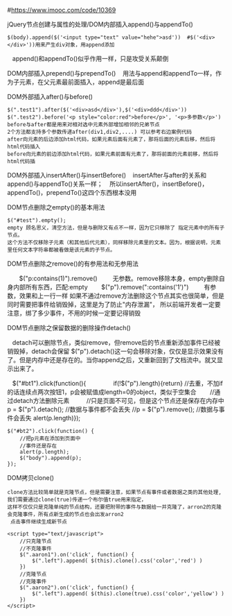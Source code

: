 #https://www.imooc.com/code/10369

jQuery节点创建与属性的处理/DOM内部插入append()与appendTo()

    $(body).append($('<input type="text" value="hehe">asd'))  #$('<div></div>'))用来产生div对象，用append添加
    append()和appendTo()似乎作用一样，只是攻受关系颠倒
    
DOM内部插入prepend()与prependTo()
    用法与append和appendTo一样，作为子元素，在父元素最前面插入，append是最后面

DOM外部插入after()与before()

    $(".test1").after($('<div>asd</div>'),$('<div>ddd</div>'))
    $(".test2").before('<p style="color:red">before</p>', '<p>多参数</p>')
    before与after都是用来对相对选中元素外部增加相邻的兄弟节点
    2个方法都支持多个参数传递after(div1,div2,....) 可以参考右边案例代码
    after向元素的后边添加html代码，如果元素后面有元素了，那将后面的元素后移，然后将html代码插入
    before向元素的前边添加html代码，如果元素前面有元素了，那将前面的元素前移，然后将html代码插
    
DOM外部插入insertAfter()与insertBefore()
    insertAfter与after的关系和append()与appendTo()关系一样；
    所以insertAfter()，insertBefore()，appendTo()，prependTo()这四个东西根本没用
    
    
DOM节点删除之empty()的基本用法
    
    $("#test").empty();
    empty 顾名思义，清空方法，但是与删除又有点不一样，因为它只移除了 指定元素中的所有子节点。
    这个方法不仅移除子元素（和其他后代元素），同样移除元素里的文本。因为，根据说明，元素里任何文本字符串都被看做是该元素的子节点。

 DOM节点删除之remove()的有参用法和无参用法
 
        $("p:contains(1)").remove()         无参数。remove移除本身，empty删除自身内部所有东西，匹配:empty
        $("p").remove(":contains('1')")         有参数，效果和上一行一样
        如果不通过remove方法删除这个节点其实也很简单，但是同时需要把事件给销毁掉，这里是为了防止"内存泄漏"，
        所以前端开发者一定要注意，绑了多少事件，不用的时候一定要记得销毁
        
DOM节点删除之保留数据的删除操作detach()

    detach可以删除节点，类似remove，但remove后的节点重新添加事件已经被销毁掉，detach会保留
    $("p").detach()这一句会移除对象，仅仅是显示效果没有了。但是内存中还是存在的。当你append之后，又重新回到了文档流中。就又显示出来了。
    
    $("#bt1").click(function(){        
        if(!$("p").length){return} 	//去重，不加if的话连续点两次按钮1，p会被赋值成length=0的object，类似于空集合
        //通过detach方法删除元素  
        //只是页面不可见，但是这个节点还是保存在内存中         
    	p = $("p").detach();	//数据与事件都不会丢失
	//p = $("p").remove();  //数据与事件会丢失
	alert(p.length)});

    $("#bt2").click(function() {
        //把p元素在添加到页面中
        //事件还是存在
		alert(p.length);
        $("body").append(p);
    });

DOM拷贝clone()

	clone方法比较简单就是克隆节点，但是需要注意，如果节点有事件或者数据之类的其他处理,我们需要通过clone(true)传递一个布尔值true用来指定，
	这样不仅仅只是克隆单纯的节点结构，还要把附带的事件与数据给一并克隆了，arron2的克隆会克隆事件，所有点新生成的节点也会出发arron2
	 点击事件继续生成新节点
	
    <script type="text/javascript"> 
        //只克隆节点
    	//不克隆事件
	    $(".aaron1").on('click', function() {  
	        $(".left").append( $(this).clone().css('color','red') )
	    })
    	//克隆节点
    	//克隆事件
	    $(".aaron2").on('click', function() {
	        $(".left").append( $(this).clone(true).css('color','yellow') )
	    })
    </script>

